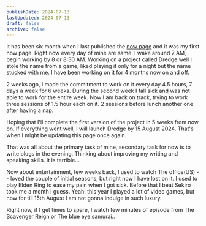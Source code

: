 ```yaml
---
publishDate: 2024-07-13
lastUpdated: 2024-07-13
draft: false
archive: false
---
```


It has been six month when I last published the [now page](./2024-01-20) and it was my first now page. Right now every day of mine are same. I wake around 7 AM, begin working by 8 or 8:30 AM. Working on a project called Dredge well I stole the name from a game, liked playing it only for a night but the name stucked with me. I have been working on it for 4 months now on and off.

2 weeks ago, I made the commitment to work on it every day 4.5 hours, 7 days a week for 6 weeks. During the second week I fall sick and was not able to work for the entire week. Now I am back on track, trying to work three sessions of 1.5 hour each on it. 2 sessions before lunch another one after having a nap.

Hoping that I'll complete the first version of the project in 5 weeks from now on. If everything went well, I will launch Dredge by 15 August 2024. That's when I might be updating this page once again.

That was all about the primary task of mine, secondary task for now is to write blogs in the evening. Thinking about improving my writing and speaking skills. It is terrible...

Now about entertainment, few weeks back, I used to watch The office(US) -- loved the couple of initial seasons, but right now I have lost on it. I used to play Elden Ring to ease my pain when I got sick. Before that I beat Sekiro took me a month i guess. Yeah! this year I played a lot of  video games, but now for till 15th August I am not gonna indulge in such luxury.

Right now, if I get times to spare, I watch few minutes of episode from The Scavenger Reign or The blue eye samurai..
